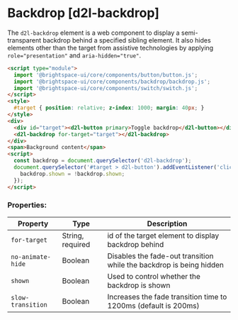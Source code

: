 # Backdrop [d2l-backdrop]

The `d2l-backdrop` element is a web component to display a semi-transparent backdrop behind a specified sibling element. It also hides elements other than the target from assistive technologies by applying `role="presentation"` and `aria-hidden="true"`.

<!-- docs: demo live name:d2l-backdrop size:small -->
```html
<script type="module">
  import '@brightspace-ui/core/components/button/button.js';
  import '@brightspace-ui/core/components/backdrop/backdrop.js';
  import '@brightspace-ui/core/components/switch/switch.js';
</script>
<style>
  #target { position: relative; z-index: 1000; margin: 40px; }
</style>
<div>
  <div id="target"><d2l-button primary>Toggle backdrop</d2l-button></div>
  <d2l-backdrop for-target="target"></d2l-backdrop>
</div>
<span>Background content</span>
<script>
  const backdrop = document.querySelector('d2l-backdrop');
  document.querySelector('#target > d2l-button').addEventListener('click', () => {
    backdrop.shown = !backdrop.shown;
  });
</script>
```

<!-- docs: start hidden content -->
### Properties:

| Property | Type | Description |
|--|--|--|
| `for-target` | String, required | id of the target element to display backdrop behind |
| `no-animate-hide` | Boolean | Disables the fade-out transition while the backdrop is being hidden |
| `shown` | Boolean | Used to control whether the backdrop is shown |
| `slow-transition` | Boolean | Increases the fade transition time to 1200ms (default is 200ms) |
<!-- docs: end hidden content -->
